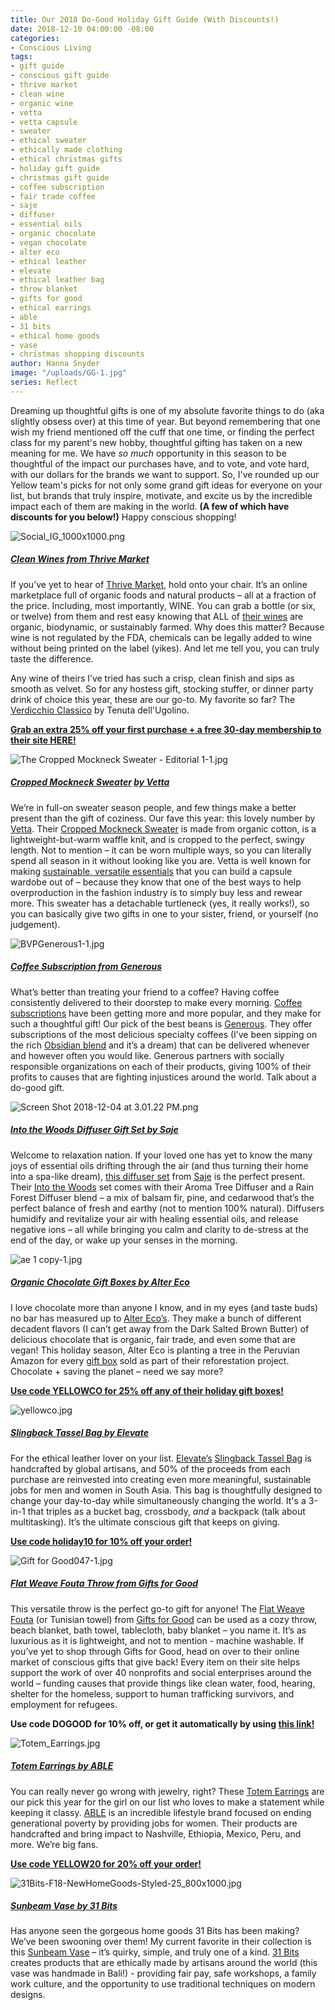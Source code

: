 ```yaml
---
title: Our 2018 Do-Good Holiday Gift Guide (With Discounts!)
date: 2018-12-10 04:00:00 -08:00
categories:
- Conscious Living
tags:
- gift guide
- conscious gift guide
- thrive market
- clean wine
- organic wine
- vetta
- vetta capsule
- sweater
- ethical sweater
- ethically made clothing
- ethical christmas gifts
- holiday gift guide
- christmas gift guide
- coffee subscription
- fair trade coffee
- saje
- diffuser
- essential oils
- organic chocolate
- vegan chocolate
- alter eco
- ethical leather
- elevate
- ethical leather bag
- throw blanket
- gifts for good
- ethical earrings
- able
- 31 bits
- ethical home goods
- vase
- christmas shopping discounts
author: Hanna Snyder
image: "/uploads/GG-1.jpg"
series: Reflect
---
```


Dreaming up thoughtful gifts is one of my absolute favorite things to do (aka slightly obsess over) at this time of year. But beyond remembering that one wish my friend mentioned off the cuff that one time, or finding the perfect class for my parent's new hobby, thoughtful gifting has taken on a new meaning for me. We have _so much_ opportunity in this season to be thoughtful of the impact our purchases have, and to vote, and vote hard, with our dollars for the brands we want to support. So, I've rounded up our Yellow team's picks for not only some grand gift ideas for everyone on your list, but brands that truly inspire, motivate, and excite us by the incredible impact each of them are making in the world. **(A few of which have discounts for you below!)** Happy conscious shopping! 

![Social_IG_1000x1000.png](/uploads/Social_IG_1000x1000.png)

##### [Clean Wines from Thrive Market](http://l.thrv.me/yellowconferencewine-25p)

If you’ve yet to hear of [Thrive Market](http://l.thrv.me/yellowconferencewine-25p), hold onto your chair. It’s an online marketplace full of organic foods and natural products – all at a fraction of the price. Including, most importantly, WINE. You can grab a bottle (or six, or twelve) from them and rest easy knowing that ALL of [their wines](http://l.thrv.me/yellowconferencewine-25p) are organic, biodynamic, or sustainably farmed. Why does this matter? Because wine is not regulated by the FDA, chemicals can be legally added to wine without being printed on the label (yikes). And let me tell you, you can truly taste the difference. 

Any wine of theirs I’ve tried has such a crisp, clean finish and sips as smooth as velvet. So for any hostess gift, stocking stuffer, or dinner party drink of choice this year, these are our go-to. My favorite so far? The [Verdicchio Classico](https://thrivemarket.com/p/verdicchio-classico-2017-6pk) by Tenuta dell'Ugolino.

**[Grab an extra 25% off your first purchase + a free 30-day membership to their site HERE!](http://l.thrv.me/yellowconferencewine-25p)**

![The Cropped Mockneck Sweater - Editorial 1-1.jpg](/uploads/The%20Cropped%20Mockneck%20Sweater%20-%20Editorial%201-1.jpg)

##### [Cropped Mockneck Sweater](http://www.pntrs.com/t/TUJGRk5OTUJGTUpHRk5CRkxIS0xF?sid=YELLOW%20CO&url=https%3A%2F%2Fwww.vettacapsule.com%2Fcollections%2Fthe-edgy-capsule%2Fproducts%2Fthe-mock-neck-sweater%3Fvariant%3D8985825116196) [by Vetta](http://www.pntrs.com/t/TUJGRk5OTUJGTUpHRk5CRkxIS0xF)

We’re in full-on sweater season people, and few things make a better present than the gift of coziness. Our fave this year: this lovely number by [Vetta](http://www.pntrs.com/t/TUJGRk5OTUJGTUpHRk5CRkxIS0xF). Their [Cropped Mockneck Sweater](http://www.pntrs.com/t/TUJGRk5OTUJGTUpHRk5CRkxIS0xF?sid=YELLOW%20CO&url=https%3A%2F%2Fwww.vettacapsule.com%2Fcollections%2Fthe-edgy-capsule%2Fproducts%2Fthe-mock-neck-sweater%3Fvariant%3D8985825116196) is made from organic cotton, is a lightweight-but-warm waffle knit, and is cropped to the perfect, swingy length. Not to mention – it can be worn multiple ways, so you can literally spend all season in it without looking like you are. Vetta is well known for making [sustainable, versatile essentials](http://www.pntrs.com/t/TUJGRk5OTUJGTUpHRk5CRkxIS0xF) that you can build a capsule wardobe out of – because they know that one of the best ways to help overproduction in the fashion industry is to simply buy less and rewear more. This sweater has a detachable turtleneck (yes, it really works!), so you can basically give two gifts in one to your sister, friend, or yourself (no judgement).

![BVPGenerous1-1.jpg](/uploads/BVPGenerous1-1.jpg)

##### [Coffee Subscription from Generous](https://generousmovement.com/collections/subscribe)

What’s better than treating your friend to a coffee? Having coffee consistently delivered to their doorstep to make every morning. [Coffee subscriptions](https://generousmovement.com/collections/subscribe) have been getting more and more popular, and they make for such a thoughtful gift! Our pick of the best beans is [Generous](https://generousmovement.com/collections/subscribe). They offer subscriptions of the most delicious specialty coffees (I’ve been sipping on the rich [Obsidian blend](https://generousmovement.com/collections/all/products/obsidian?variant=8705087930459) and it’s a dream) that can be delivered whenever and however often you would like. Generous partners with socially responsible organizations on each of their products, giving 100% of their profits to causes that are fighting injustices around the world. Talk about a do-good gift.

![Screen Shot 2018-12-04 at 3.01.22 PM.png](/uploads/Screen%20Shot%202018-12-04%20at%203.01.22%20PM.png)

##### [Into the Woods Diffuser Gift Set by Saje](https://www.saje.com/holiday-gift-sets/into-the-woods-702260.html#q=into%2Bthe%2Bwoods&lang=default&start=1)

Welcome to relaxation nation. If your loved one has yet to know the many joys of essential oils drifting through the air (and thus turning their home into a spa-like dream), [this diffuser set](https://www.saje.com/holiday-gift-sets/into-the-woods-702260.html#q=into%2Bthe%2Bwoods&lang=default&start=1) from [Saje](https://www.saje.com/home/) is the perfect present. Their [Into the Woods](https://www.saje.com/holiday-gift-sets/into-the-woods-702260.html#q=into%2Bthe%2Bwoods&lang=default&start=1) set comes with their Aroma Tree Diffuser and a Rain Forest Diffuser blend – a mix of balsam fir, pine, and cedarwood that’s the perfect balance of fresh and earthy (not to mention 100% natural). Diffusers humidify and revitalize your air with healing essential oils, and release negative ions – all while bringing you calm and clarity to de-stress at the end of the day, or wake up your senses in the morning. 

![ae 1 copy-1.jpg](/uploads/ae%201%20copy-1.jpg)

##### [Organic Chocolate Gift Boxes by Alter Eco](https://www.alterecofoods.com/collections/holiday-gifts)

I love chocolate more than anyone I know, and in my eyes (and taste buds) no bar has measured up to [Alter Eco’s](https://www.alterecofoods.com/collections/holiday-gifts). They make a bunch of different decadent flavors (I can’t get away from the Dark Salted Brown Butter) of delicious chocolate that is organic, fair trade, and even some that are vegan! This holiday season, Alter Eco is planting a tree in the Peruvian Amazon for every [gift box](https://www.alterecofoods.com/collections/holiday-gifts) sold as part of their reforestation project. Chocolate + saving the planet – need we say more?

**[Use code YELLOWCO for 25% off any of their holiday gift boxes!](https://www.alterecofoods.com/collections/holiday-gifts)**

![yellowco.jpg](/uploads/yellowco.jpg)

##### [Slingback Tassel Bag by Elevate](https://www.elevatepeople.com/collections/bags/products/slingback?variant=9048685314084)

For the ethical leather lover on your list. [Elevate’s](https://www.elevatepeople.com/) [Slingback Tassel Bag](https://www.elevatepeople.com/collections/bags/products/slingback?variant=9048685314084) is handcrafted by global artisans, and 50% of the proceeds from each purchase are reinvested into creating even more meaningful, sustainable jobs for men and women in South Asia. This bag is thoughtfully designed to change your day-to-day while simultaneously changing the world. It's a 3-in-1 that triples as a bucket bag, crossbody, _and_ a backpack (talk about multitasking). It’s the ultimate conscious gift that keeps on giving.

**[Use code holiday10 for 10% off your order!](https://www.elevatepeople.com/)**

![Gift for Good047-1.jpg](/uploads/Gift%20for%20Good047-1.jpg)

##### [Flat Weave Fouta Throw from Gifts for Good](https://www.giftsforgood.com/collections/home-personal-care/products/asymmetric-flat-weave-fouta-throw)

This versatile throw is the perfect go-to gift for anyone! The [Flat Weave Fouta](https://www.giftsforgood.com/collections/home-personal-care/products/asymmetric-flat-weave-fouta-throw) (or Tunisian towel) from [Gifts for Good](https://www.giftsforgood.com/discount/DOGOOD) can be used as a cozy throw, beach blanket, bath towel, tablecloth, baby blanket – you name it. It’s as luxurious as it is lightweight, and not to mention - machine washable. If you’ve yet to shop through Gifts for Good, head on over to their online market of conscious gifts that give back! Every item on their site helps support the work of over 40 nonprofits and social enterprises around the world – funding causes that provide things like clean water, food, hearing, shelter for the homeless, support to human trafficking survivors, and employment for refugees.

**Use code DOGOOD for 10% off, or get it automatically by using [this link!](https://www.giftsforgood.com/discount/DOGOOD)**

![Totem_Earrings.jpg](/uploads/Totem_Earrings.jpg)

##### [Totem Earrings by ABLE](https://www.livefashionable.com/products/totem-earrings)

You can really never go wrong with jewelry, right? These [Totem Earrings](https://www.livefashionable.com/products/totem-earrings) are our pick this year for the girl on our list who loves to make a statement while keeping it classy. [ABLE](https://www.livefashionable.com/) is an incredible lifestyle brand focused on ending generational poverty by providing jobs for women. Their products are handcrafted and bring impact to Nashville, Ethiopia, Mexico, Peru, and more. We’re big fans.

**[Use code YELLOW20 for 20% off your order!](https://www.livefashionable.com/)**

![31Bits-F18-NewHomeGoods-Styled-25_800x1000.jpg](/uploads/31Bits-F18-NewHomeGoods-Styled-25_800x1000.jpg)

##### [Sunbeam Vase by 31 Bits](https://31bits.com/collections/goods/products/sunbeam-vase-tall?variant=13587904495699)

Has anyone seen the gorgeous home goods 31 Bits has been making? We’ve been swooning over them! My current favorite in their collection is this [Sunbeam Vase](https://31bits.com/collections/goods/products/sunbeam-vase-tall?variant=13587904495699) – it’s quirky, simple, and truly one of a kind. [31 Bits](https://31bits.com/) creates products that are ethically made by artisans around the world (this vase was handmade in Bali!) - providing fair pay, safe workshops, a family work culture, and the opportunity to use traditional techniques on modern designs.